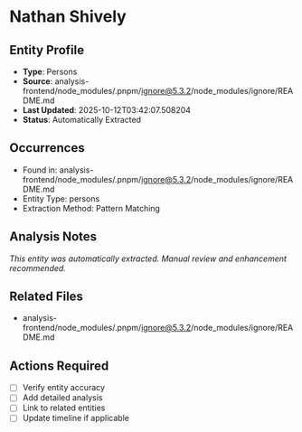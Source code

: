# Nathan Shively

## Entity Profile
- **Type**: Persons
- **Source**: analysis-frontend/node_modules/.pnpm/ignore@5.3.2/node_modules/ignore/README.md
- **Last Updated**: 2025-10-12T03:42:07.508204
- **Status**: Automatically Extracted

## Occurrences
- Found in: analysis-frontend/node_modules/.pnpm/ignore@5.3.2/node_modules/ignore/README.md
- Entity Type: persons
- Extraction Method: Pattern Matching

## Analysis Notes
*This entity was automatically extracted. Manual review and enhancement recommended.*

## Related Files
- analysis-frontend/node_modules/.pnpm/ignore@5.3.2/node_modules/ignore/README.md

## Actions Required
- [ ] Verify entity accuracy
- [ ] Add detailed analysis
- [ ] Link to related entities
- [ ] Update timeline if applicable
